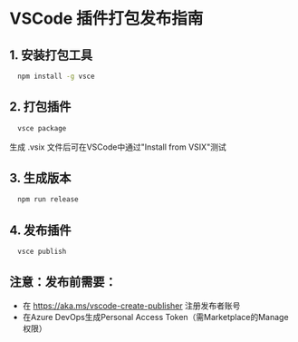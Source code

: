 #  VSCode 插件打包发布指南 

## 1. 安装打包工具
```bash 
  npm install -g vsce
```

## 2. 打包插件
```bash
  vsce package
```
生成 .vsix 文件后可在VSCode中通过"Install from VSIX"测试

## 3. 生成版本
```bash
  npm run release
```

## 4. 发布插件
```bash
  vsce publish
```

## 注意：发布前需要：
  * 在 https://aka.ms/vscode-create-publisher 注册发布者账号
  * 在Azure DevOps生成Personal Access Token（需Marketplace的Manage权限）